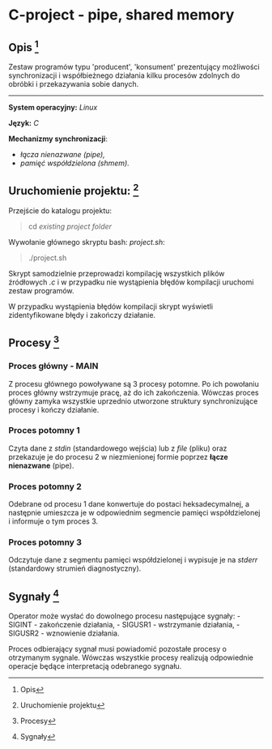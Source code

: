 # C-project - pipe, shared memory


## Opis [^desc]
Zestaw programów typu 'producent', 'konsument' prezentujący
możliwości synchronizacji i współbieżnego działania kilku
procesów zdolnych do obróbki i przekazywania sobie danych.
___
**System operacyjny:** *Linux*

**Język:** *C*

**Mechanizmy synchronizacji**: 
  - *łącza nienazwane (pipe),* 
  - *pamięć współdzielona (shmem).*


## Uruchomienie projektu: [^run] 

Przejście do katalogu projektu:
> cd *existing project folder*

Wywołanie głównego skryptu bash: *project.sh*:
> ./project.sh

Skrypt samodzielnie przeprowadzi kompilację wszystkich
plików źródłowych *.c* i w przypadku nie wystąpienia
błędów kompilacji uruchomi zestaw programów.

W przypadku wystąpienia błędów kompilacji skrypt wyświetli
zidentyfikowane błędy i zakończy działanie.


## Procesy [^proc]

### Proces główny - MAIN
  Z procesu głównego powoływane są 3 procesy potomne.
  Po ich powołaniu proces główny wstrzymuje pracę, aż do 
  ich zakończenia. Wówczas proces główny zamyka wszystkie
  uprzednio utworzone struktury synchronizujące procesy
  i kończy działanie.

### Proces potomny 1
  Czyta dane z *stdin* (standardowego wejścia) lub z *file* (pliku) oraz przekazuje
  je do procesu 2 w niezmienionej formie poprzez **łącze nienazwane** (pipe).

### Proces potomny 2
  Odebrane od procesu 1 dane konwertuje do postaci heksadecymalnej,
  a następnie umieszcza je w odpowiednim segmencie pamięci współdzielonej
  i informuje o tym proces 3. 

### Proces potomny 3
  Odczytuje dane z segmentu pamięci współdzielonej i wypisuje je 
  na *stderr* (standardowy strumień diagnostyczny).

## Sygnały [^sig]
  Operator może wysłać do dowolnego procesu następujące sygnały:
    - SIGINT  - zakończenie działania,
    - SIGUSR1 - wstrzymanie działania,
    - SIGUSR2 - wznowienie  działania.
    
  Proces odbierający  sygnał  musi powiadomić pozostałe procesy
  o otrzymanym sygnale.  Wówczas wszystkie procesy realizują
  odpowiednie operacje będące interpretacją odebranego sygnału.

[^desc]: Opis
[^run]: Uruchomienie projektu
[^proc]: Procesy
[^sig]: Sygnały
